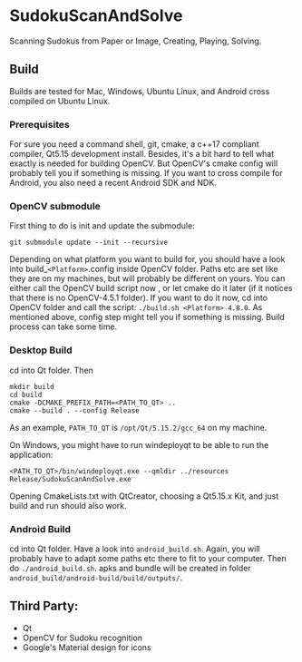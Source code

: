 # SudokuScanAndSolve
Scanning Sudokus from Paper or Image, Creating, Playing, Solving.


## Build

Builds are tested for Mac, Windows, Ubuntu Linux, and Android cross compiled on Ubuntu Linux.


### Prerequisites

For sure you need a command shell, git, cmake, a c++17 compliant compiler, Qt5.15 development install. Besides, it's a bit hard to tell what exactly is needed for building OpenCV. But OpenCV's cmake config will probably tell you if something is missing.
If you want to cross compile for Android, you also need a recent Android SDK and NDK.


### OpenCV submodule

First thing to do is init and update the submodule:

```git submodule update --init --recursive```

Depending on what platform you want to build for, you should have a look into build_`<Platform>`.config inside OpenCV folder. Paths etc are set like they are on my machines, but will probably be different on yours.
You can either call the OpenCV build script now , or let cmake do it later (if it notices that there is no OpenCV-4.5.1 folder).
If you want to do it now, cd into OpenCV folder and call the script:
`./build.sh <Platform> 4.8.0`.
As mentioned above, config step might tell you if something is missing. Build process can take some time.


### Desktop Build

cd into Qt folder. Then

```
mkdir build
cd build
cmake -DCMAKE_PREFIX_PATH=<PATH_TO_QT> ..
cmake --build . --config Release
```
As an example, `PATH_TO_QT` is `/opt/Qt/5.15.2/gcc_64` on my machine.

On Windows, you might have to run windeployqt to be able to run the application:

```
<PATH_TO_QT>/bin/windeployqt.exe --qmldir ../resources Release/SudokuScanAndSolve.exe
```

Opening CmakeLists.txt with QtCreator, choosing a Qt5.15.x Kit, and just build and run should also work.


### Android Build

cd into Qt folder. Have a look into `android_build.sh`. Again, you will probably have to adapt some paths etc there to fit to your computer. Then do `./android_build.sh`. apks and bundle will be created in folder `android_build/android-build/build/outputs/`.


## Third Party:

- Qt
- OpenCV for Sudoku recognition
- Google's Material design for icons
